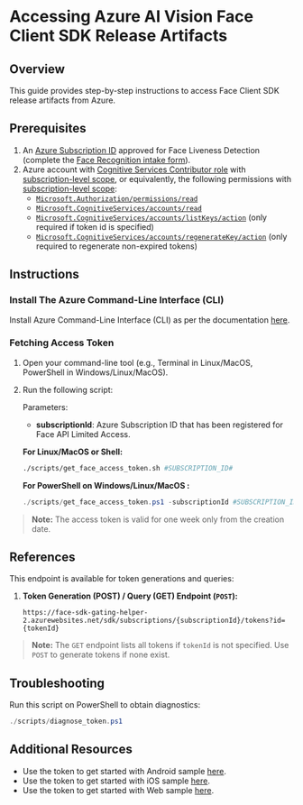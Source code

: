 # Accessing Azure AI Vision Face Client SDK Release Artifacts

## Overview

This guide provides step-by-step instructions to access Face Client SDK release artifacts from Azure.

## Prerequisites

1. An [Azure Subscription ID](https://learn.microsoft.com/azure/azure-portal/get-subscription-tenant-id) approved for Face Liveness Detection (complete the [Face Recognition intake form](https://aka.ms/facerecognition)).
2. Azure account with [Cognitive Services Contributor role](https://learn.microsoft.com/azure/role-based-access-control/role-assignments-list-portal) with [subscription-level scope](https://learn.microsoft.com/azure/role-based-access-control/scope-overview#:~:text=subscription), or equivalently, the following permissions with [subscription-level scope](https://learn.microsoft.com/azure/role-based-access-control/scope-overview#:~:text=subscription):
   - [`Microsoft.Authorization/permissions/read`](https://learn.microsoft.com/azure/role-based-access-control/permissions/management-and-governance#:~:text=Microsoft.Authorization/permissions/read)
   - [`Microsoft.CognitiveServices/accounts/read`](https://learn.microsoft.com/azure/role-based-access-control/permissions/ai-machine-learning#:~:text=Microsoft.CognitiveServices/accounts/read)
   - [`Microsoft.CognitiveServices/accounts/listKeys/action`](https://learn.microsoft.com/azure/role-based-access-control/permissions/ai-machine-learning#:~:text=Microsoft.CognitiveServices/accounts/listKeys/action) (only required if token id is specified)
   - [`Microsoft.CognitiveServices/accounts/regenerateKey/action`](https://learn.microsoft.com/azure/role-based-access-control/permissions/ai-machine-learning#:~:text=Microsoft.CognitiveServices/accounts/regenerateKey/action) (only required to regenerate non-expired tokens)

## Instructions

### Install The Azure Command-Line Interface (CLI)

Install Azure Command-Line Interface (CLI) as per the documentation [here](https://learn.microsoft.com/cli/azure/).

### Fetching Access Token

1. Open your command-line tool (e.g., Terminal in Linux/MacOS, PowerShell in Windows/Linux/MacOS).
1. Run the following script:

   Parameters:
   - **subscriptionId**: Azure Subscription ID that has been registered for Face API Limited Access.

   **For Linux/MacOS or Shell:**

   ```bash
   ./scripts/get_face_access_token.sh #SUBSCRIPTION_ID#
   ```

   **For PowerShell on Windows/Linux/MacOS :**

   ```powershell
   ./scripts/get_face_access_token.ps1 -subscriptionId #SUBSCRIPTION_ID#
   ```
> **Note:** The access token is valid for one week only from the creation date.

## References

This endpoint is available for token generations and queries:

1. **Token Generation (POST) / Query (GET) Endpoint (`POST`):**

   ```text
   https://face-sdk-gating-helper-2.azurewebsites.net/sdk/subscriptions/{subscriptionId}/tokens?id={tokenId}
   ```

> **Note:** The `GET` endpoint lists all tokens if `tokenId` is not specified. Use `POST` to generate tokens if none exist.

## Troubleshooting

Run this script on PowerShell to obtain diagnostics:

```powershell
./scripts/diagnose_token.ps1
```

## Additional Resources

- Use the token to get started with Android sample [here](samples/kotlin/face/FaceAnalyzerSample/README.md).
- Use the token to get started with iOS sample [here](samples/swift/face/FaceAnalyzerSample/README.md).
- Use the token to get started with Web sample [here](samples/web/README.md).
